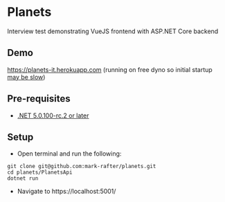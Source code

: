 # Planets
Interview test demonstrating VueJS frontend with ASP.NET Core backend

## Demo
https://planets-it.herokuapp.com (running on free dyno so initial startup [may be slow](https://devcenter.heroku.com/articles/free-dyno-hours#dyno-sleeping))

## Pre-requisites
* [.NET 5.0.100-rc.2 or later](https://dotnet.microsoft.com/download/dotnet/5.0)

## Setup
* Open terminal and run the following:
```
git clone git@github.com:mark-rafter/planets.git
cd planets/PlanetsApi
dotnet run
```
* Navigate to https://localhost:5001/
